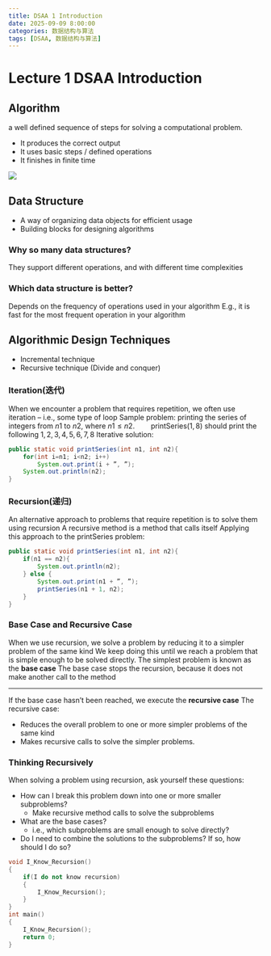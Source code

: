 ```yaml
---
title: DSAA 1 Introduction
date: 2025-09-09 8:00:00
categories: 数据结构与算法
tags: [DSAA, 数据结构与算法]
---
```


# Lecture 1 DSAA Introduction
## Algorithm
a well defined sequence of steps for solving a computational problem. 
- It produces the correct output
- It uses basic steps / defined operations
- It finishes in finite time

![](./1.png)

## Data Structure
- A way of organizing data objects for efficient usage
- Building blocks for designing algorithms
### Why so many data structures?
 They support different operations, and with different time complexities 
### Which data structure is better?
 Depends on the frequency of operations used in your algorithm
 E.g., it is fast for the most frequent operation in your algorithm

## Algorithmic Design Techniques
- Incremental technique
- Recursive technique (Divide and conquer)
  
### Iteration(迭代)
When we encounter a problem that requires repetition, we often use iteration – i.e., some type of loop
Sample problem: printing the series of integers from $n1$ to $n2$, where $n1 \leq n2$.
&emsp;&emsp;printSeries$(1,8)$ should print the following
$1, 2, 3, 4, 5, 6, 7, 8$
Iterative solution:
```java
public static void printSeries(int n1, int n2){
    for(int i=n1; i<n2; i++)
        System.out.print(i + ”, ”);
    System.out.println(n2);
}
```
### Recursion(递归)
An alternative approach to problems that require repetition is to solve them using recursion
A recursive method is a method that calls itself
Applying this approach to the printSeries problem:
```java
public static void printSeries(int n1, int n2){
    if(n1 == n2){
        System.out.println(n2);
    } else {
        System.out.print(n1 + ”, ”);
        printSeries(n1 + 1, n2);
    }
}
```

### Base Case and Recursive Case
When we use recursion, we solve a problem by reducing it to a simpler problem of the same kind 
We keep doing this until we reach a problem that is simple enough to be solved directly.
The simplest problem is known as the **base case**
The base case stops the recursion, because it does not make another call to the method

-------
If the base case hasn’t been reached, we execute the **recursive case**
The recursive case:
- Reduces the overall problem to one or more simpler problems of the same kind
- Makes recursive calls to solve the simpler problems.
### Thinking Recursively
When solving a problem using recursion, ask yourself these questions:
- How can I  break this problem down into one or 
more smaller subproblems?
  - Make recursive method calls to solve the 
subproblems
- What are the base cases?
  - i.e., which subproblems are small enough to 
solve directly?
- Do I need to combine the solutions to the 
subproblems? If so, how should I do so?
``` cpp
void I_Know_Recursion()
{
    if(I do not know recursion)
    {
        I_Know_Recursion();
    }
}
int main()
{
    I_Know_Recursion();
    return 0;
} 
```
